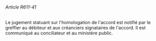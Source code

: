 ###### Article R611-41

Le jugement statuant sur l'homologation de l'accord est notifié par le greffier au débiteur et aux créanciers signataires de l'accord. Il est communiqué au conciliateur et au ministère public.

